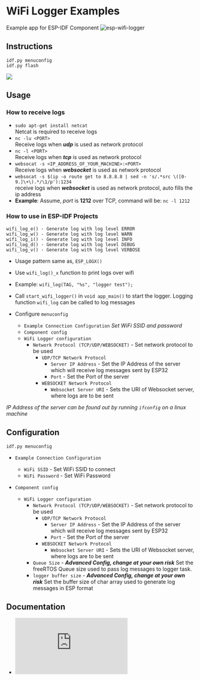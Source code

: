 WiFi Logger Examples
======================

Example app for ESP-IDF Component ![esp-wifi-logger](https://github.com/VedantParanjape/esp-wifi-logger)

## Instructions

```
idf.py menuconfig
idf.py flash
```

![](https://raw.githubusercontent.com/VedantParanjape/esp-component-examples/master/assets/esp_wifi_logger_edited.gif)

## Usage

### How to receive logs

* `sudo apt-get install netcat`     
  Netcat is required to receive logs    
* `nc -lu <PORT>`     
  Receive logs when ***udp*** is used as network protocol   
* `nc -l <PORT>`    
  Receive logs when ***tcp*** is used as network protocol   
* `websocat -s <IP_ADDRESS_OF_YOUR_MACHINE>:<PORT>`     
  Receive logs when ***websocket*** is used as network protocol   
* `websocat -s $(ip -o route get to 8.8.8.8 | sed -n 's/.*src \([0-9.]\+\).*/\1/p'):1234`     
  receive logs when ***websocket*** is used as network protocol, auto fills the ip address    
* **Example**: Assume, *port* is **1212** over TCP, command will be: `nc -l 1212`     

### How to use in ESP-IDF Projects
```
wifi_log_e() - Generate log with log level ERROR
wifi_log_w() - Generate log with log level WARN
wifi_log_i() - Generate log with log level INFO
wifi_log_d() - Generate log with log level DEBUG
wifi_log_v() - Generate log with log level VERBOSE
```

* Usage pattern same as, `ESP_LOGX()`
* Use `wifi_log()_x` function to print logs over wifi
* Example: `wifi_log(TAG, "%s", "logger test");`
* Call `start_wifi_logger()` in `void app_main()` to start the logger. Logging function `wifi_log` can be called to log messages

* Configure `menuconfig`
  * `Example Connection Configuration` *Set WiFi SSID and password*
  * `Component config`
  * `WiFi Logger configuration`
    * `Network Protocol (TCP/UDP/WEBSOCKET)` - Set network protocol to be used 
      * `UDP/TCP Network Protocol`
        * `Server IP Address` - Set the IP Address of the server which will receive log messages sent by ESP32
        * `Port` - Set the Port of the server
      * `WEBSOCKET Network Protocol`
        * `Websocket Server URI` - Sets the URI of Websocket server, where logs are to be sent

*IP Address of the server can be found out by running `ifconfig` on a linux machine*

## Configuration

```
idf.py menuconfig
```
* `Example Connection Configuration`
  * `WiFi SSID` -  Set WiFi SSID to connect
  * `WiFi Password` - Set WiFi Password

* `Component config`
  * `WiFi Logger configuration`
    * `Network Protocol (TCP/UDP/WEBSOCKET)` - Set network protocol to be used 
      * `UDP/TCP Network Protocol`
        * `Server IP Address` - Set the IP Address of the server which will receive log messages sent by ESP32
        * `Port` - Set the Port of the server
      * `WEBSOCKET Network Protocol`
        * `Websocket Server URI` - Sets the URI of Websocket server, where logs are to be sent
    * `Queue Size` - ***Advanced Config, change at your own risk*** Set the freeRTOS Queue size used to pass log messages to logger task.
    * `logger buffer size` - ***Advanced Config, change at your own risk*** Set the buffer size of char array used to generate log messages in ESP format


## Documentation

* ![Refer to component docs for further details](https://github.com/VedantParanjape/esp-wifi-logger/blob/master/README.md)
